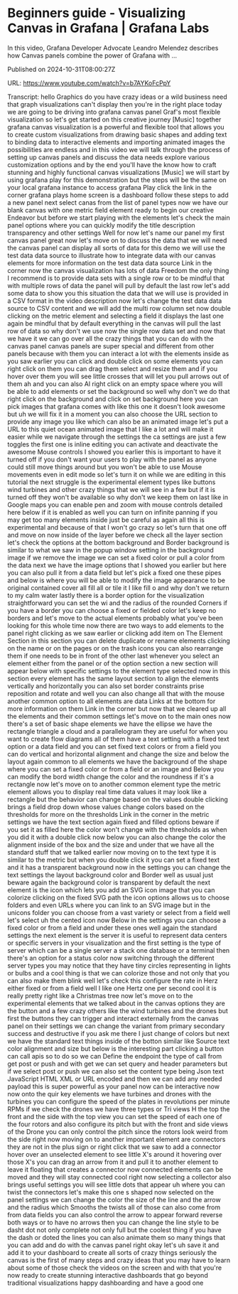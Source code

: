 # Beginners guide - Visualizing Canvas in Grafana | Grafana Labs

In this video, Grafana Developer Advocate Leandro Melendez describes how Canvas panels combine the power of Grafana with ...

Published on 2024-10-31T08:00:27Z

URL: https://www.youtube.com/watch?v=b7AYKoFcPpY

Transcript: hello Graphics do you have crazy ideas or a wild business need that graph visualizations can't display then you're in the right place today we are going to be driving into grafana canvas panel Graf's most flexible visualization so let's get started on this creative journey [Music] together grafana canvas visualization is a powerful and flexible tool that allows you to create custom visualizations from drawing basic shapes and adding text to binding data to interactive elements and importing animated images the possibilities are endless and in this video we will talk through the process of setting up canvas panels and discuss the data needs explore various customization options and by the end you'll have the know how to craft stunning and highly functional canvas visualizations [Music] we will start by using grafana play for this demonstration but the steps will be the same on your local grafana instance to access grafana Play click the link in the corner grafana plays home screen is a dashboard follow these steps to add a new panel next select canas from the list of panel types now we have our blank canvas with one metric field element ready to begin our creative Endeavor but before we start playing with the elements let's check the main panel options where you can quickly modify the title description transparency and other settings Well for now let's name our panel my first canvas panel great now let's move on to discuss the data that we will need the canvas panel can display all sorts of data for this demo we will use the test data data source to illustrate how to integrate data with our canvas elements for more information on the test data data source Link in the corner now the canvas visualization has lots of data Freedom the only thing I recommend is to provide data sets with a single row or to be mindful that with multiple rows of data the panel will pull by default the last row let's add some data to show you this situation the data that we will use is provided in a CSV format in the video description now let's change the test data data source to CSV content and we will add the multi row column set now double clicking on the metric element and selecting a field it displays the last one again be mindful that by default everything in the canvas will pull the last row of data so why don't we use now the single row data set and now that we have it we can go over all the crazy things that you can do with the canvas panel canvas panels are super special and different from other panels because with them you can interact a lot with the elements inside as you saw earlier you can click and double click on some elements you can right click on them you can drag them select and resize them and if you hover over them you will see little crosses that will let you pull arrows out of them ah and you can also Al right click on an empty space where you will be able to add elements or set the background so well why don't we do that right click on the background and click on set background here you can pick images that grafana comes with like this one it doesn't look awesome but uh we will fix it in a moment you can also choose the URL section to provide any image you like which can also be an animated image let's put a URL to this quiet ocean animated image that I like a lot and will make it easier while we navigate through the settings the ca settings are just a few toggles the first one is inline editing you can activate and deactivate the awesome Mouse controls I showed you earlier this is important to have it turned off if you don't want your users to play with the panel as anyone could still move things around but you won't be able to use Mouse movements even in edit mode so let's turn it on while we are editing in this tutorial the next struggle is the experimental element types like buttons wind turbines and other crazy things that we will see in a few but if it is turned off they won't be available so why don't we keep them on last like in Google maps you can enable pen and zoom with mouse controls detailed here below if it is enabled as well you can turn on infinite panning if you may get too many elements inside just be careful as again all this is experimental and because of that I won't go crazy so let's turn that one off and move on now inside of the layer before we check all the layer section let's check the options at the bottom background and Border background is similar to what we saw in the popup window setting in the background image if we remove the image we can set a fixed color or pull a color from the data next we have the image options that I showed you earlier but here you can also pull it from a data field but let's pick a fixed one these pipes and below is where you will be able to modify the image appearance to be original contained cover all fill all or tile it I like fill o and why don't we return to my calm water lastly there is a border option for the visualization straightforward you can set the wi and the radius of the rounded Corners if you have a border you can choose a fixed or fielded color let's keep no borders and let's move to the actual elements probably what you've been looking for this whole time now there are two ways to add elements to the panel right clicking as we saw earlier or clicking add item on The Element Section in this section you can delete duplicate or rename elements clicking on the name or on the pages or on the trash icons you can also rearrange them if one needs to be in front of the other last whenever you select an element either from the panel or of the option section a new section will appear below with specific settings to the element type selected now in this section every element has the same layout section to align the elements vertically and horizontally you can also set border constraints prise reposition and rotate and well you can also change all that with the mouse another common option to all elements are data Links at the bottom for more information on them Link in the corner but now that we cleared up all the elements and their common settings let's move on to the main ones now there's a set of basic shape elements we have the ellipse we have the rectangle triangle a cloud and a parallelogram they are useful for when you want to create flow diagrams all of them have a text setting with a fixed text option or a data field and you can set fixed text colors or from a field you can do vertical and horizontal alignment and change the size and below the layout again common to all elements we have the background of the shape where you can set a fixed color or from a field or an image and Below you can modify the bord width change the color and the roundness if it's a rectangle now let's move on to another common element type the metric element allows you to display real time data values it may look like a rectangle but the behavior can change based on the values double clicking brings a field drop down whose values change colors based on the thresholds for more on the thresholds Link in the corner in the metric settings we have the text section again fixed and filled options beware if you set it as filled here the color won't change with the thresholds as when you did it with a double click now below you can also change the color the alignment inside of the box and the size and under that we have all the standard stuff that we talked earlier now moving on to the text type it is similar to the metric but when you double click it you can set a fixed text and it has a transparent background now in the settings you can change the text settings the layout background color and Border well as usual just beware again the background color is transparent by default the next element is the icon which lets you add an SVG icon image that you can colorize clicking on the fixed SVG path the icon options allows us to choose folders and even URLs where you can link to an SVG image but in the unicons folder you can choose from a vast variety or select from a field well let's select uh the cented icon now Below in the settings you can choose a fixed color or from a field and under these ones well again the standard settings the next element is the server it is useful to represent data centers or specific servers in your visualization and the first setting is the type of server which can be a single server a stack one database or a terminal then there's an option for a status color now switching through the different server types you may notice that they have tiny circles representing in lights or bulbs and a cool thing is that we can colorize those and not only that you can also make them blink well let's check this configure the rate in Herz either fixed or from a field well I like one Hertz one per second cool it is really pretty right like a Christmas tree now let's move on to the experimental elements that we talked about in the canvas options they are the button and a few crazy others like the wind turbines and the drones but first the buttons they can trigger and interact externally from the canvas panel on their settings we can change the variant from primary secondary success and destructive if you ask me there I just change of colors but next we have the standard text things inside of the botton similar like Source text color alignment and size but below is the interesting part clicking a button can call apis so to do so we can Define the endpoint the type of call from get post or push and with get we can set query and header parameters but if we select post or push we can also set the content type being Json text JavaScript HTML XML or URL encoded and then we can add any needed payload this is super powerful as your panel now can be interactive now now onto the quir key elements we have turbines and drones with the turbines you can configure the speed of the plates in revolutions per minute RPMs if we check the drones we have three types or Tri views H the top the front and the side with the top view you can set the speed of each one of the four rotors and also configure its pitch but with the front and side views of the Drone you can only control the pitch since the rotors look weird from the side right now moving on to another important element are connectors they are not in the plus sign or right click that we saw to add a connector hover over an unselected element to see little X's around it hovering over those X's you can drag an arrow from it and pull it to another element to leave it floating that creates a connector now connected elements can be moved and they will stay connected cool right now selecting a collector also brings useful settings you will see little dots that appear uh where you can twist the connectors let's make this one s shaped now selected on the panel settings we can change the color the size of the line and the arrow and the radius which Smooths the twists all of those can also come from from data fields you can also control the arrow to appear forward reverse both ways or to have no arrows then you can change the line style to be dasht dot not only complete not only full but the coolest thing if you have the dash or doted the lines you can also animate them so many things that you can add and do with the canvas panel right okay let's uh save it and add it to your dashboard to create all sorts of crazy things seriously the canvas is the first of many steps and crazy ideas that you may have to learn about some of those check the videos on the screen and with that you're now ready to create stunning interactive dashboards that go beyond traditional visualizations happy dashboarding and have a good one

